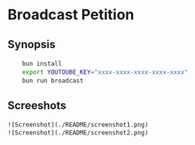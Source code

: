 # Broadcast Petition

## Synopsis

```bash
    bun install
    export YOUTOUBE_KEY="xxxx-xxxx-xxxx-xxxx-xxxx"
    bun run broadcast
```
## Screeshots

    ![Screenshot](./README/screenshot1.png)
    ![Screenshot](./README/screenshot2.png)